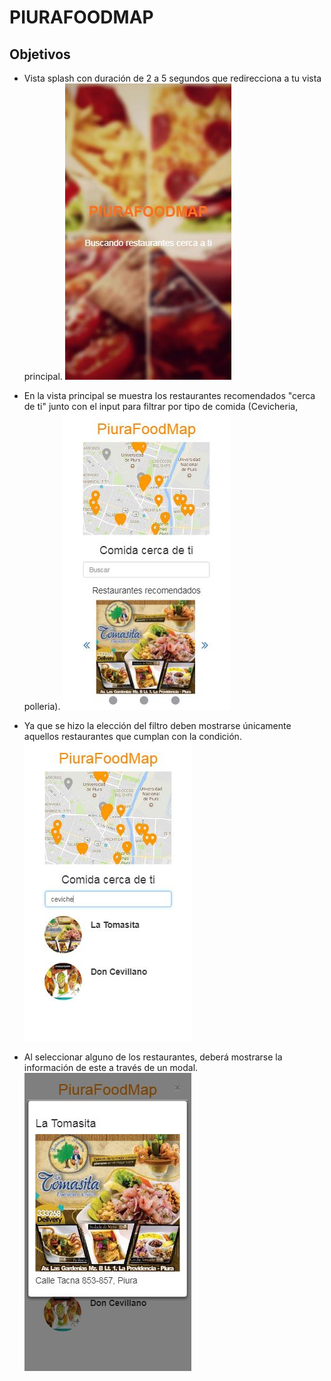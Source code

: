# PIURAFOODMAP

## Objetivos
- Vista splash con duración de 2 a 5 segundos que redirecciona a tu vista principal.
![imagen](assets\images\readme\01.jpg)

- En la vista principal se muestra los restaurantes recomendados "cerca de ti" junto con el input para filtrar por tipo de comida (Cevicheria, polleria).
![imagen](assets/images/readme/02.jpg)

- Ya que se hizo la elección del filtro deben mostrarse únicamente aquellos restaurantes que cumplan con la condición.
![imagen](assets/images/readme/03.jpg)

-  Al seleccionar alguno de los restaurantes, deberá mostrarse la información de este a través de un modal.
![imagen](assets/images/readme/04.jpg)

